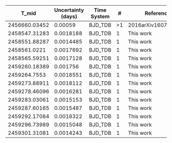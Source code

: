 |T_mid        |Uncertainty (days)|Time System|#  |Reference           |
|-------------|------------------|-----------|---|--------------------|
|2456660.03452|0.00059           |BJD_TDB    |>1 |2016arXiv160700322B |
|2458547.31283|0.0018188         |BJD_TDB    |1  |This work           |
|2458551.88287|0.0014485         |BJD_TDB    |1  |This work           |
|2458561.0221 |0.0017692         |BJD_TDB    |1  |This work           |
|2458565.59251|0.0017128         |BJD_TDB    |1  |This work           |
|2459260.18389|0.001756          |BJD_TDB    |1  |This work           |
|2459264.7553 |0.0018551         |BJD_TDB    |1  |This work           |
|2459273.88911|0.0018112         |BJD_TDB    |1  |This work           |
|2459278.46096|0.0016281         |BJD_TDB    |1  |This work           |
|2459283.03061|0.0015153         |BJD_TDB    |1  |This work           |
|2459287.60165|0.0015487         |BJD_TDB    |1  |This work           |
|2459292.17084|0.0018322         |BJD_TDB    |1  |This work           |
|2459296.73989|0.0015048         |BJD_TDB    |1  |This work           |
|2459301.31081|0.0014243         |BJD_TDB    |1  |This work           |
